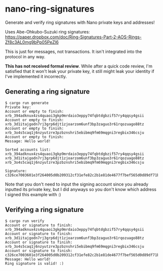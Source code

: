 # nano-ring-signatures

Generate and verify ring signatures with Nano private keys and addresses!

Uses Abe-Ohkubo-Suzuki ring signatures: https://paper.dropbox.com/doc/Ring-Signatures-Part-2-AOS-Rings-Zf8c3AL0mg9bPp05PeZl6

This is just for messages, not transactions.
It isn't integrated into the protocol in any way.

**This has not received formal review**. While after a quick code review,
I'm satisfied that it won't leak your private key, it still might
leak your identity if I've implemented it incorrectly.

## Generating a ring signature
```
$ cargo run generate
Private key:
Account or empty to finish: xrb_394adknux4zs4quaoi3gkp9mrdaio3eppy74fqbtdgbzif57ry4qqsy4gsii
Account or empty to finish: xrb_3d1itajgodn7rj3grp6djt1zjoarzom6unf3bp3zaguo3r61rqozuago88tz
Account or empty to finish: xrb_3o4s5caq1j6nzyutzre3pzbznshri5ebibmq9fm69mqgni3regbix346csju
Account or empty to finish: 
Message: Hello world!

Sorted accounts list:
xrb_394adknux4zs4quaoi3gkp9mrdaio3eppy74fqbtdgbzif57ry4qqsy4gsii
xrb_3d1itajgodn7rj3grp6djt1zjoarzom6unf3bp3zaguo3r61rqozuago88tz
xrb_3o4s5caq1j6nzyutzre3pzbznshri5ebibmq9fm69mqgni3regbix346csju

Signature:
c326ce7003601e3f264005d0b209312cf31efe82c2b1e81de4677f7bef565d0d89df71b6dd8961273507ecded5b1ebb54951c107f8fca8bca6f7b43977d5e1068276793967f0a629718965c5af18071f4c4d0a28fe15866d16df50ff51676e03ecb0292098af308501620b6054e974f74a07332c38e18fe42113f3a39d85f106
```
Note that you don't need to input the signing account since you
already inputted its private key, but I did anyways
so you don't know which address I signed this example with :)

## Verifying a ring signature
```
$ cargo run verify
Account or signature to finish: xrb_394adknux4zs4quaoi3gkp9mrdaio3eppy74fqbtdgbzif57ry4qqsy4gsii
Account or signature to finish: xrb_3d1itajgodn7rj3grp6djt1zjoarzom6unf3bp3zaguo3r61rqozuago88tz
Account or signature to finish: xrb_3o4s5caq1j6nzyutzre3pzbznshri5ebibmq9fm69mqgni3regbix346csju
Account or signature to finish: c326ce7003601e3f264005d0b209312cf31efe82c2b1e81de4677f7bef565d0d89df71b6dd8961273507ecded5b1ebb54951c107f8fca8bca6f7b43977d5e1068276793967f0a629718965c5af18071f4c4d0a28fe15866d16df50ff51676e03ecb0292098af308501620b6054e974f74a07332c38e18fe42113f3a39d85f106
Message: Hello world!
Ring signature is valid! :)
```
